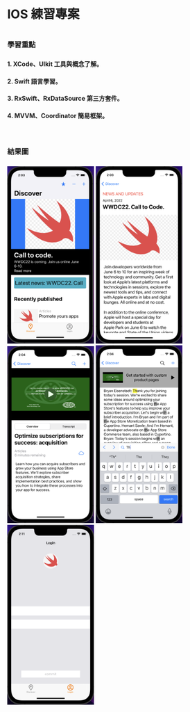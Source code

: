 <h1>IOS 練習專案<h1>

<h3>學習重點<h3>
<h4>1. XCode、UIkit 工具與概念了解。<h4>
<h4>2. Swift 語言學習。<h4>
<h4>3. RxSwift、RxDataSource 第三方套件。<h4>
<h4>4. MVVM、Coordinator 簡易框架。<h4>
   
<br />
<h3>結果圖<h3>
<img src="https://github.com/zserfvgy156/IOS_Practice/blob/main/images/image_1.png" width="200" />
<img src="https://github.com/zserfvgy156/IOS_Practice/blob/main/images/image_2.png" width="200" />
<img src="https://github.com/zserfvgy156/IOS_Practice/blob/main/images/image_3.png" width="200" />
<img src="https://github.com/zserfvgy156/IOS_Practice/blob/main/images/image_4.png" width="200" />
<img src="https://github.com/zserfvgy156/IOS_Practice/blob/main/images/image_5.png" width="200" />
